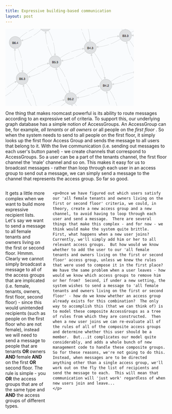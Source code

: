 ```yaml
---
title: Expressive building-based communication
layout: post
---
```

<div class="row">
  <div class="large-4 columns">
    <img src="/assets/img/buildinggraph.png"/>
  </div>
  <div class="large-6 columns">
    <p>One thing that makes roomcast powerful is its ability to route messages according to an expressive set of criteria.  To support this, our underlying graph database has a simple notion of AccessGroups.  An AccessGroup can be, for example,<i> all tenants </i> or <i> all owners </i> or all people on the <i> first floor </i>.  So when the system needs to send to all people on the first floor, it simply looks up the first floor Access Group and sends the message to all users that belong to it.  With the live communication (i.e. sending out messages to each user's button panel) - we create channels that correspond to AccessGroups.  So a user can be a part of the tenants channel, the first floor channel the 'male' channel and so on.   This makes it easy for us to broadcast messages - rather than loop through each user in an access group to send out a message, we can simply send a message to the channel that represents the access group.  So far so good.   </p> 
  </div>
</div>

<div class="row">
  <div class="large-10 columns">
    <p> It gets a little more complex when we want to build more expressive recipient lists.  Let's say we want to send a message to all female tenants and owners living on the first or second floor.  Hmmm.  Clearly we cannot simply broadcast a message to all of the access groups that are implicated (i.e. female, tenants, owners, first floor, second floor) - since this would unintended recipients (such as people on the first floor who are not female), instead we will need to send a message to people that are tenants <strong> OR </strong> owners <strong> AND </strong>female<strong> AND </strong> on the first <strong> OR </strong> second floor. The rule is simple - you <strong>OR</strong> the access groups that are of the same type and <strong>AND</strong> the access groups of different types. </p>
    
    <p>Once we have figured out which users satisfy our 'all female tenants and owners living on the first or second floor' criteria, we could, in theory, create a new access group and a new channel, to avoid having to loop through each user and send a message.  There are several things that make this complex - and for now - we think would make the system quite brittle.  First, what happens when a new user joins?  Currently, we'll simply add him or her to all relevant access groups.  But how would we know whether to add the user to our 'all female tenants and owners living on the first or second floor' access group, unless we knew the rules that were used to compose it in the first place? We have the same problem when a user leaves - how would we know which access groups to remove him or her from?  Second, if under a new setting, the system wishes to send a message to 'all female tenants and owners living on the first or second floor' - how do we know whether an access group already exists for this combination?  The only way to accomplish this (that we can think of) is to model these composite AccessGroups as a tree of rules from which they are constructed.  Then when a new user joins we can re-evaluate all of the rules of all of the composite access groups and determine whether this user should be a member.  But...it complicates our model quite considerably, and adds a whole bunch of new management code to handle these composite groups.  So for these reasons, we're not going to do this.  Instead, when messages are to be directed anything other than a single access group, we'll work out on the fly the list of recipients and send the message to each.  This will mean that communication will 'just work' regardless of when new users join and leave... 
    </p>
  </div>
</div>
